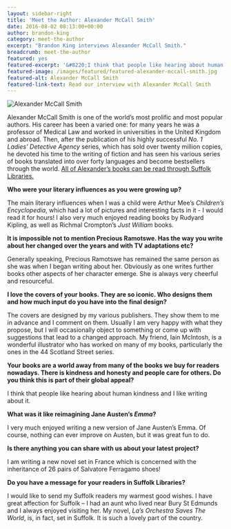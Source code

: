 ```yaml
---
layout: sidebar-right
title: 'Meet the Author: Alexander McCall Smith'
date: 2016-08-02 08:13:00+00:00
author: brandon-king
category: meet-the-author
excerpt: "Brandon King interviews Alexander McCall Smith."
breadcrumb: meet-the-author
featured: yes
featured-excerpt: '&#8220;I think that people like hearing about human kindness and I like writing about it&hellip; &#8221;'
featured-image: /images/featured/featured-alexander-mccall-smith.jpg
featured-alt: Alexander McCall Smith
featured-link-text: Read our interview with Alexander McCall Smith
---
```

![Alexander McCall Smith](/images/featured/featured-alexander-mccall-smith.jpg)

Alexander McCall Smith is one of the world’s most prolific and most popular authors. His career has been a varied one: for many years he was a professor of Medical Law and worked in universities in the United Kingdom and abroad. Then, after the publication of his highly successful <cite>No. 1 Ladies’ Detective Agency</cite> series, which has sold over twenty million copies, he devoted his time to the writing of fiction and has seen his various series of books translated into over forty languages and become bestsellers through the world. <a href="http://suffolk.spydus.co.uk/cgi-bin/spydus.exe/ENQ/OPAC/BIBENQ/16446954?QRY=CAUBIB%3C%20IRN(21807)&QRYTEXT=McCall%20Smith%2C%20Alexander%2C%201948-">All of Alexander’s books can be read through Suffolk Libraries.</a>

**Who were your literary influences as you were growing up?**

The main literary influences when I was a child were Arthur Mee’s <cite>Children’s Encyclopedia</cite>, which had a lot of pictures and interesting facts in it - I would read it for hours! I also very much enjoyed reading books by Rudyard Kipling, as well as Richmal Crompton’s <cite>Just William</cite> books.

**It is impossible not to mention Precious Ramotswe. Has the way you write about her changed over the years and with TV adaptations etc?**

Generally speaking, Precious Ramotswe has remained the same person as she was when I began writing about her. Obviously as one writes further books other aspects of her character emerge. She is always very cheerful and resourceful.

**I love the covers of your books. They are so iconic. Who designs them and how much input do you have into the final design?**

The covers are designed by my various publishers. They show them to me in advance and I comment on them. Usually I am very happy with what they propose, but I will occasionally object to something or come up with suggestions that lead to a changed approach. My friend, Iain McIntosh, is a wonderful illustrator who has worked on many of my books, particularly the ones in the 44 Scotland Street series.

**Your books are a world away from many of the books we buy for readers nowadays. There is kindness and honesty and people care for others. Do you think this is part of their global appeal?**

I think that people like hearing about human kindness and I like writing about it.

**What was it like reimagining Jane Austen’s <cite>Emma</cite>?**

I very much enjoyed writing a new version of Jane Austen’s Emma. Of course, nothing can ever improve on Austen, but it was great fun to do.  

**Is there anything you can share with us about your latest project?**

I am writing a new novel set in France which is concerned with the inheritance of 26 pairs of Salvatore Ferragamo shoes!

**Do you have a message for your readers in Suffolk Libraries?**

I would like to send my Suffolk readers my warmest good wishes. I have great affection for Suffolk – I had an aunt who lived near Bury St Edmunds and I always enjoyed visiting her. My novel, <cite>La’s Orchestra Saves The World</cite>, is, in fact, set in Suffolk. It is such a lovely part of the country.
